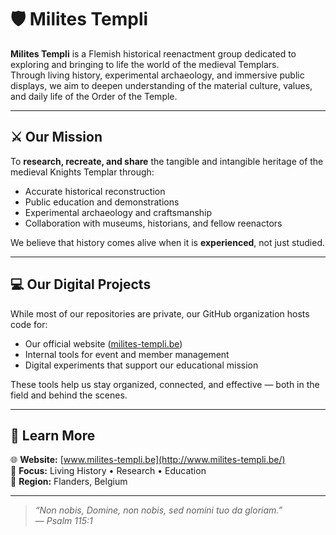 # 🛡️ Milites Templi

**Milites Templi** is a Flemish historical reenactment group dedicated to exploring and bringing to life the world of the medieval Templars.  
Through living history, experimental archaeology, and immersive public displays, we aim to deepen understanding of the material culture, values, and daily life of the Order of the Temple.

---

## ⚔️ Our Mission

To **research, recreate, and share** the tangible and intangible heritage of the medieval Knights Templar through:
- Accurate historical reconstruction
- Public education and demonstrations
- Experimental archaeology and craftsmanship
- Collaboration with museums, historians, and fellow reenactors

We believe that history comes alive when it is **experienced**, not just studied.

---

## 💻 Our Digital Projects

While most of our repositories are private, our GitHub organization hosts code for:
- Our official website ([milites-templi.be](http://www.milites-templi.be/))
- Internal tools for event and member management
- Digital experiments that support our educational mission

These tools help us stay organized, connected, and effective — both in the field and behind the scenes.

---

## 🏰 Learn More

🌐 **Website:** [www.milites-templi.be](http://www.milites-templi.be/)  
📜 **Focus:** Living History • Research • Education  
📍 **Region:** Flanders, Belgium

---

> _“Non nobis, Domine, non nobis, sed nomini tuo da gloriam.”_  
> — *Psalm 115:1*

